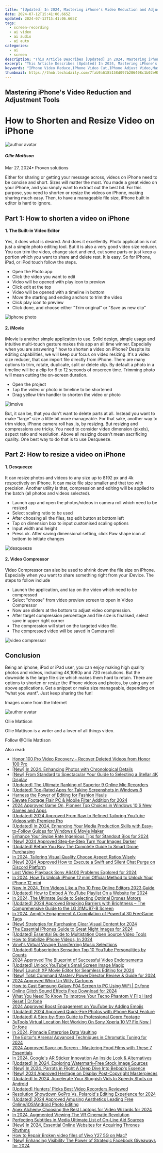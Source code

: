 ```yaml
---
title: "[Updated] In 2024, Mastering iPhone's Video Reduction and Adjustment Tools"
date: 2024-07-12T15:41:06.665Z
updated: 2024-07-13T15:41:06.665Z
tags: 
  - screen-recording
  - ai video
  - ai audio
  - ai auto
categories: 
  - ai
  - screen
description: "This Article Describes [Updated] In 2024, Mastering iPhone's Video Reduction and Adjustment Tools"
excerpt: "This Article Describes [Updated] In 2024, Mastering iPhone's Video Reduction and Adjustment Tools"
keywords: "IPhone Video Reduce,IPhone Video Cut,IPhone Adjust Video,Master iPhone Video,IPhone Video Editing,Enhance iPhone Video,IPhone Video Tools"
thumbnail: https://thmb.techidaily.com/7fab9a6185158d097b206408c1b02e98fd2b514b00431bdf0c9ec5881d711d0e.jpg
---
```


## Mastering iPhone's Video Reduction and Adjustment Tools

# How to Shorten and Resize Video on iPhone

![author avatar](https://images.wondershare.com/filmora/article-images/ollie-mattison.jpg)

##### Ollie Mattison

 Mar 27, 2024• Proven solutions

 Either for sharing or getting your message across, videos on iPhone need to be concise and short. Sizes will matter the most. You made a great video on your iPhone, and you simply want to extract out the best bit. For this purpose, you need to shorten or resize the videos on iPhone, making sharing much easy. Then, to have a manageable file size, iPhone built in editor is hard to ignore.

## Part 1: How to shorten a video on iPhone

#### 1. The Built-in Video Editor

 Yes, it does what is desired. And does it excellently. Photo application is not just a simple photo editing tool. But it is also a very good video size reducer. You can trim the video, change start and end, cut some parts or just keep a portion which you want to share and delete rest. It is easy. So for iPhone, iPad, or iPod touch follow the steps.

* Open the Photo app
* Click the video you want to edit
* Video will be opened with play icon to preview
* Click edit at the top
* Video will be opened with a timeline in bottom
* Move the starting and ending anchors to trim the video
* Click play icon to preview
* Click done, and choose either "Trim original" or "Save as new clip"

![iphone photo](https://images.wondershare.com/filmora/article-images/iPhone_video_edit_default.jpg)

#### 2. iMovie

 iMovie is another simple application to use. Solid design, simple usage and intuitive multi-touch gesture makes this app an all time winner. Especially when you are answering " how to shorten a video on iPhone? Despite its editing capabilities, we will keep our focus on video resizing. It's a video size reducer, that can import file directly from iPhone. There are many options to trim, rotate, duplicate, split or delete clip. By default a photo in a timeline will be a clip for 6 to 12 seconds of onscreen time. Trimming photo will mean cutting the on-screen duration.

* Open the project
* Tap the video or photo in timeline to be shortened
* Drag yellow trim handler to shorten the video or photo

![imoive](https://images.wondershare.com/filmora/article-images/iMovie-shorten.jpeg)

 But, it can be, that you don't want to delete parts at all. Instead you want to make "large" size a little bit more manageable. For that sake, another way to trim video, iPhone camera roll has ,is, by resizing. But resizing and compressions are tricky. You need to consider video dimension (pixels), aspect ratio and resolution. Above all resizing doesn't mean sacrificing quality. One best way to do that is to use Desqueeze.

## Part 2: How to resize a video on iPhone

#### 1. Desqueeze

 It can resize photos and videos to any size up to 8192 px and 4k respectively on iPhone. It can make file size smaller and that too with precision. Another utility is that, compression and editing will be applied to the batch (all photos and videos selected).

* Launch app and open the photos/videos in camera roll which need to be resized
* Select scaling ratio to be used
* After choosing all the files, tap edit button at bottom left
* Tap on dimension box to input customised scaling options
* Input width and height
* Press ok. After saving dimensional setting, click Paw shape icon at bottom to initiate changes

![desqueeze](https://images.wondershare.com/filmora/article-images/desqueeze.JPG)

#### 2. Video Compressor

 Video Compressor can also be used to shrink down the file size on iPhone. Especially when you want to share something right from your iDevice. The steps to follow include

* Launch the application, and tap on the video which need to be compressed
* Select "choose" from video preview screen to open in Video Compressor
* Now use sliders at the bottom to adjust video compression.
* After target compression percentage and file size is finalised, select save in upper right corner
* The compression will start on the targeted video file.
* The compressed video will be saved in Camera roll

![video compressor](https://images.wondershare.com/filmora/article-images/video-compressor.JPG)

## Conclusion

 Being an iphone, iPod or iPad user, you can enjoy making high quality photos and videos, including 4K,1080p and 720 resolutions. But the downside is the large file size which makes them hard to retain. There are options to shorten or resize the iPhone videos and photos, by using any of above applications. Get a snippet or make size manageable, depending on "what you want". Just keep sharing the fun!

 Images come from the Internet

![author avatar](https://images.wondershare.com/filmora/article-images/ollie-mattison.jpg)

Ollie Mattison

Ollie Mattison is a writer and a lover of all things video.

Follow @Ollie Mattison


<ins class="adsbygoogle"
     style="display:block"
     data-ad-format="autorelaxed"
     data-ad-client="ca-pub-7571918770474297"
     data-ad-slot="1223367746"></ins>



<ins class="adsbygoogle"
     style="display:block"
     data-ad-client="ca-pub-7571918770474297"
     data-ad-slot="8358498916"
     data-ad-format="auto"
     data-full-width-responsive="true"></ins>




<span class="atpl-alsoreadstyle">Also read:</span>
<div><ul>
<li><a href="https://phone-solutions.techidaily.com/honor-100-pro-video-recovery-recover-deleted-videos-from-honor-100-pro-by-fonelab-android-recover-video/"><u>Honor 100 Pro Video Recovery - Recover Deleted Videos from Honor 100 Pro</u></a></li>
<li><a href="https://fox-cloud.techidaily.com/new-in-2024-enhancing-photos-with-chronological-details/"><u>[New] In 2024, Enhancing Photos with Chronological Details</u></a></li>
<li><a href="https://fox-cloud.techidaily.com/new-from-standard-to-spectacular-your-guide-to-selecting-a-stellar-4k-display/"><u>[New] From Standard to Spectacular  Your Guide to Selecting a Stellar 4K Display</u></a></li>
<li><a href="https://screen-capture.techidaily.com/updated-the-ultimate-ranking-of-superior-9-online-mic-recorders/"><u>[Updated] The Ultimate Ranking of Superior 9 Online Mic Recorders</u></a></li>
<li><a href="https://video-screen-grab.techidaily.com/updated-top-rated-apps-for-taking-screenshots-in-windows-8/"><u>[Updated] Top-Rated Apps for Taking Screenshots in Windows 8</u></a></li>
<li><a href="https://fox-cloud.techidaily.com/harness-the-power-of-editing-for-fashion-hauls/"><u>Harness the Power of Editing for Fashion Hauls</u></a></li>
<li><a href="https://fox-cloud.techidaily.com/elevate-footage-flair-pc-and-mobile-filter-addition-for-2024/"><u>Elevate Footage Flair  PC & Mobile Filter Addition for 2024</u></a></li>
<li><a href="https://some-knowledge.techidaily.com/2024-approved-game-on-pioneer-top-choices-in-windows-10s-new-games-and-apps/"><u>2024 Approved  Game On, Pioneer  Top Choices in Windows 10’S New Games and Apps</u></a></li>
<li><a href="https://eaxpv-info.techidaily.com/updated-2024-approved-from-raw-to-refined-tailoring-youtube-videos-with-premiere-pro/"><u>[Updated] 2024 Approved  From Raw to Refined  Tailoring YouTube Videos with Premiere Pro</u></a></li>
<li><a href="https://fox-cloud.techidaily.com/updated-in-2024-enhancing-your-media-production-skills-with-easy-to-follow-guides-for-windows-8-movie-maker/"><u>[Updated] In 2024, Enhancing Your Media Production Skills with Easy-to-Follow Guides for Windows 8 Movie Maker</u></a></li>
<li><a href="https://fox-cloud.techidaily.com/enhance-your-swipe-rate-ingenious-tips-for-standout-bios-for-2024/"><u>Enhance Your Swipe Rate  Ingenious Tips for Standout Bios for 2024</u></a></li>
<li><a href="https://fox-cloud.techidaily.com/new-2024-approved-step-by-step-turn-your-images-darker/"><u>[New] 2024 Approved  Step-by-Step  Turn Your Images Darker</u></a></li>
<li><a href="https://extra-information.techidaily.com/updated-before-you-buy-the-complete-guide-to-smart-drone-purchasing/"><u>[Updated] Before You Buy  The Complete Guide to Smart Drone Purchasing</u></a></li>
<li><a href="https://fox-cloud.techidaily.com/in-2024-tailoring-visual-quality-choose-aspect-ratios-wisely/"><u>In 2024, Tailoring Visual Quality  Choose Aspect Ratios Wisely</u></a></li>
<li><a href="https://discord-videos.techidaily.com/new-2024-approved-how-to-execute-a-swift-and-silent-chat-purge-on-discord-platform/"><u>[New] 2024 Approved  How to Execute a Swift and Silent Chat Purge on Discord Platform</u></a></li>
<li><a href="https://fox-cloud.techidaily.com/lost-video-playback-sony-a6400-problems-explored-for-2024/"><u>Lost Video Playback  Sony A6400 Problems Explored for 2024</u></a></li>
<li><a href="https://sim-unlock.techidaily.com/in-2024-how-to-unlock-iphone-12-mini-official-method-to-unlock-your-iphone-12-mini-by-drfone-ios/"><u>In 2024, How To Unlock iPhone 12 mini Official Method to Unlock Your iPhone 12 mini</u></a></li>
<li><a href="https://video-content-creator.techidaily.com/new-in-2024-trim-videos-like-a-pro-10-free-online-editors-2023-guide/"><u>New In 2024, Trim Videos Like a Pro 10 Free Online Editors 2023 Guide</u></a></li>
<li><a href="https://facebook-record-videos.techidaily.com/updated-how-to-embed-a-youtube-playlist-on-a-website-for-2024/"><u>[Updated] How to Embed A YouTube Playlist On a Website for 2024</u></a></li>
<li><a href="https://fox-cloud.techidaily.com/in-2024-the-ultimate-guide-to-selecting-optimal-drones-motors/"><u>In 2024, The Ultimate Guide to Selecting Optimal Drones Motors</u></a></li>
<li><a href="https://fox-cloud.techidaily.com/updated-2024-approved-breaking-barriers-with-brightness-the-comprehensive-guide-to-the-lg-31mu97-b-screen/"><u>[Updated] 2024 Approved  Breaking Barriers with Brightness – The Comprehensive Guide to the LG 31MU97-B Screen</u></a></li>
<li><a href="https://youtube-blog.techidaily.com/24-amplify-engagement-a-compilation-of-powerful-30-freegame-tags/"><u>In 2024, Amplify Engagement  A Compilation of Powerful 30 FreeGame Tags</u></a></li>
<li><a href="https://fox-cloud.techidaily.com/new-strategies-for-purchasing-clear-visual-content-for-2024/"><u>[New] Strategies for Purchasing Clear Visual Content for 2024</u></a></li>
<li><a href="https://fox-cloud.techidaily.com/the-essential-iphones-guide-to-great-night-images-for-2024/"><u>The Essential iPhones Guide to Great Night Images for 2024</u></a></li>
<li><a href="https://fox-cloud.techidaily.com/updated-essential-guide-to-multistation-open-source-video-tools/"><u>[Updated] Essential Guide to Multistation Open Source Video Tools</u></a></li>
<li><a href="https://some-knowledge.techidaily.com/how-to-stabilize-iphone-videos-in-2024/"><u>How to Stabilize iPhone Videos, In 2024</u></a></li>
<li><a href="https://extra-hints.techidaily.com/vinyls-virtual-voyage-transferring-music-selections/"><u>Vinyl's Virtual Voyage  Transferring Music Selections</u></a></li>
<li><a href="https://facebook-video-share.techidaily.com/updated-subscription-sensation-top-10-youtube-personalities-by-counts/"><u>[Updated] Subscription Sensation  Top 10 YouTube Personalities by Counts</u></a></li>
<li><a href="https://article-knowledge.techidaily.com/2024-approved-the-blueprint-of-successful-video-endorsements/"><u>2024 Approved  The Blueprint of Successful Video Endorsements</u></a></li>
<li><a href="https://facebook-video-share.techidaily.com/updated-unlock-youtubes-small-screen-image-magic/"><u>[Updated] Unlock YouTube's Small Screen Image Magic</u></a></li>
<li><a href="https://fox-cloud.techidaily.com/new-launch-xp-movie-editor-for-seamless-editing-for-2024/"><u>[New] Launch XP Movie Editor for Seamless Editing for 2024</u></a></li>
<li><a href="https://fox-cloud.techidaily.com/new-total-command-mastery-powerdirector-review-and-guide-for-2024/"><u>[New] Total Command Mastery  PowerDirector Review & Guide for 2024</u></a></li>
<li><a href="https://fox-cloud.techidaily.com/2024-approved-whip-up-witty-cartoons/"><u>2024 Approved  Whip Up Witty Cartoons</u></a></li>
<li><a href="https://screen-mirror.techidaily.com/how-to-cast-samsung-galaxy-f04-screen-to-pc-using-wifi-drfone-by-drfone-android/"><u>How to Cast Samsung Galaxy F04 Screen to PC Using WiFi | Dr.fone</u></a></li>
<li><a href="https://voice-adjusting.techidaily.com/online-glitch-sound-effects-free-download-for-2024/"><u>Online Glitch Sound Effects Free Download for 2024</u></a></li>
<li><a href="https://techidaily.com/what-you-need-to-know-to-improve-your-tecno-phantom-v-flip-hard-reset-drfone-by-drfone-reset-android-reset-android/"><u>What You Need To Know To Improve Your Tecno Phantom V Flip Hard Reset | Dr.fone</u></a></li>
<li><a href="https://youtube-clips.techidaily.com/2024-approved-boost-engagement-on-youtube-by-adding-emojis/"><u>2024 Approved  Boost Engagement on YouTube by Adding Emojis</u></a></li>
<li><a href="https://fox-cloud.techidaily.com/updated-2024-approved-quick-fire-photos-with-iphone-burst-feature/"><u>[Updated] 2024 Approved  Quick-Fire Photos with iPhone Burst Feature</u></a></li>
<li><a href="https://fox-cloud.techidaily.com/updated-a-step-by-step-guide-to-professional-gopro-footage/"><u>[Updated] A Step-by-Step Guide to Professional Gopro Footage</u></a></li>
<li><a href="https://location-fake.techidaily.com/3utools-virtual-location-not-working-on-sony-xperia-10-v-fix-now-drfone-by-drfone-virtual-android/"><u>3uTools Virtual Location Not Working On Sony Xperia 10 V? Fix Now | Dr.fone</u></a></li>
<li><a href="https://fox-cloud.techidaily.com/in-2024-pinnacle-enterprise-data-vaulting/"><u>In 2024, Pinnacle Enterprise Data Vaulting</u></a></li>
<li><a href="https://fox-cloud.techidaily.com/the-editors-arsenal-advanced-techniques-in-chromatic-tuning-for-2024/"><u>The Editor's Arsenal  Advanced Techniques in Chromatic Tuning for 2024</u></a></li>
<li><a href="https://extra-support.techidaily.com/2024-approved-savor-on-screen-mastering-food-films-with-these-7-essentials/"><u>2024 Approved  Savor on Screen - Mastering Food Films with These 7 Essentials</u></a></li>
<li><a href="https://fox-cloud.techidaily.com/in-2024-googles-ar-sticker-innovation-an-inside-look-and-alternatives/"><u>In 2024, Google's AR Sticker Innovation  An Inside Look & Alternatives</u></a></li>
<li><a href="https://fox-cloud.techidaily.com/updated-in-2024-exploring-watermark-free-stock-image-sources/"><u>[Updated] In 2024, Exploring Watermark-Free Stock Image Sources</u></a></li>
<li><a href="https://fox-cloud.techidaily.com/new-in-2024-parrots-in-flight-a-deep-dive-into-bebops-essence/"><u>[New] In 2024, Parrots in Flight  A Deep Dive Into Bebop's Essence</u></a></li>
<li><a href="https://fox-cloud.techidaily.com/new-2024-approved-heritage-on-display-post-copyright-masterpieces/"><u>[New] 2024 Approved  Heritage on Display  Post-Copyright Masterpieces</u></a></li>
<li><a href="https://fox-cloud.techidaily.com/updated-in-2024-accelerate-your-sluggish-vids-to-speedy-shots-on-android/"><u>[Updated] In 2024, Accelerate Your Sluggish Vids to Speedy Shots on Android</u></a></li>
<li><a href="https://fox-cloud.techidaily.com/updated-hunters-picks-best-video-recorders-reviewed/"><u>[Updated] Hunters' Picks  Best Video Recorders Reviewed</u></a></li>
<li><a href="https://extra-support.techidaily.com/resolution-showdown-gopro-vs-polaroids-editing-experience-for-2024/"><u>Resolution Showdown  GoPro Vs. Polaroid's Editing Experience for 2024</u></a></li>
<li><a href="https://fox-cloud.techidaily.com/updated-2024-approved-amusing-aesthetics-leading-free-onlineiosandroid-photo-editing/"><u>[Updated] 2024 Approved  Amusing Aesthetics  Leading Free Online/iOS/Android Photo Editing</u></a></li>
<li><a href="https://fox-cloud.techidaily.com/apex-alchemy-choosing-the-best-laptops-for-video-wizards-for-2024/"><u>Apex Alchemy  Choosing the Best Laptops for Video Wizards for 2024</u></a></li>
<li><a href="https://fox-cloud.techidaily.com/in-2024-augmented-viewing-the-vr-cinematic-revolution/"><u>In 2024, Augmented Viewing  The VR Cinematic Revolution</u></a></li>
<li><a href="https://fox-cloud.techidaily.com/perfecting-subtitles-in-media-ultimate-list-of-on-line-aid-sources/"><u>Perfecting Subtitles in Media  Ultimate List of On-Line Aid Sources</u></a></li>
<li><a href="https://fox-cloud.techidaily.com/new-in-2024-essential-online-websites-for-acquiring-thrones-rhythms/"><u>[New] In 2024, Essential Online Websites for Acquiring Thrones Rhythms</u></a></li>
<li><a href="https://blog-min.techidaily.com/how-to-repair-broken-video-files-of-vivo-y27-5g-on-mac-by-stellar-video-repair-mobile-video-repair/"><u>How to Repair Broken video files of Vivo Y27 5G on Mac?</u></a></li>
<li><a href="https://fox-cloud.techidaily.com/new-enhancing-visibility-the-power-of-strategic-facebook-giveaways-for-2024/"><u>[New] Enhancing Visibility  The Power of Strategic Facebook Giveaways for 2024</u></a></li>
</ul></div>
